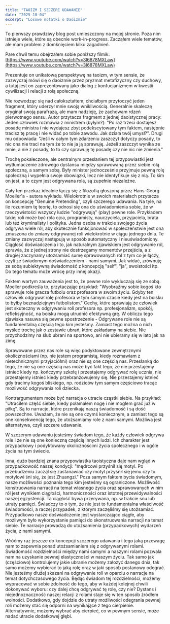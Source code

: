 ```yaml
---
title: "TAOIZM I SZCZERE UDAWANIE"
date: "2025-10-04"
excerpt: "Losowe notatki o Daoizmie"
---
```


To pierwszy prawdziwy blog post umieszczony na mojej stronie. 
Poza nim istnieje wiele, które są obecnie work-in-progress. 
Zacząłem wiele tematów, ale mam problem z domknięciem kilku zagadnień.


Pare chwil temu obejrzałem sobie poniższy filmik: [https://www.youtube.com/watch?v=3l6878MXLaw](https://www.youtube.com/watch?v=3l6878MXLaw)

Prezentuje on unikatową perspektywę na taoizm, w tym sensie, że zazwyczaj mówi się o daoizmie przez pryzmat metafizyczny czy duchowy, 
a tutaj jest on zaprezentowany jako dialog z konfucjanizmem w kwestii cywilizacji i relacji z rolą społeczną.

Nie rozwodząc się nad całokształtem, chciałbym przytoczyć jeden fragment, który uderzył mnie swoją wnikliwością.
Generalnie skaleczę oryginał swoją parafrazą, ale mam nadzieję, że zachowam rdzeń pierwotnego sensu.
Autor przytacza fragment z jednej daoistycznej pracy: Jeden człowiek rozmawia z ministrem (byłym?):
"Po raz trzeci dostajesz posadę ministra i nie wydajesz zbyt podekscytowany tym faktem, następnie tracisz tę pracę i nie widać po tobie zawodu.
Jak działa twój umysł?". 
Drugi mu odpowiada: "Jeśli w całym tym zdarzeniu zaszczyt dotyczy posady, to nic ona nie traci na tym że to nie ja ją sprawuję. 
Jeżeli zaszczyt wynika ze mnie, a nie z posady, to to czy sprawuję tę posadę czy nie nic nie zmienia."

Trochę pokaleczone, ale centralnym przesłaniem tej przypowiastki jest wytłumaczenie zdrowego dystansu między sprawowaną przez siebie rolą społeczną, a samym sobą.
Były minister jednocześnie przyjmuje pewną rolę społeczną i wypełnia swoje obowiązki, lecz nie identyfikuje się z nią. 
To kim on jest, a to czym jest odgrywana rola, są zupełnie niezależne.

Cały ten przekaz idealnie łączy się z filozofią głoszoną przez Hans-Georg Moeller'a - autora wykładu.
Wielokrotnie w swoich materiałach przytacza on koncepcję "Genuine Pretending", czyli szczerego udawania.
Na tyle, na ile rozumiem tę teorię, to odnosi się ona do uświadomienia sobie, że w rzeczywistości wszyscy ludzie "odgrywają" (play) pewne role.
Przykładem takiej roli może być rola ojca, programisty, nauczyciela, przyjaciela, brata lub też kryminalisty i polityka.
Jedna osoba w trakcie swojego życia odgrywa wiele ról, aby skutecznie funkcjonować w społeczeństwie jest ona zmuszona do zmiany odgrywanej roli wielokrotnie w ciągu jednego dnia.
Te zmiany zazwyczaj następują w sposób automatyczny i nieuświadomiony. 
Ciągłość doświadczenia i to, jak naturalnym zjawiskiem jest odgrywanie ról, sprawia, że z jednej strony nie dostrzegamy momentów przejścia, a z drugiej zaczynamy utożsamiać sumę sprawowanych ról z tym co je łączy, czyli ze świadomym doświadczeniem - nami samymi.
Jak widać, zrównuję ze sobą subiektywną świadomość z koncepcją "self", "ja", swoistości itp. 
Do tego tematu może wrócę przy innej okazji.

Faktem wartym zauważenia jest to, że pewne role wykluczają się ze sobą. 
Moeller podkreśla to, przytaczając przykład: "Wyobraźmy sobie kogoś kto sprawuje role gracza futbolu oraz profesora w swoim życiu. Gdyby ten człowiek odgrywał rolę profesora w tym samym czasie kiedy jest na boisku to byłby beznadziejnym futbolistom."
Cechy, które sprawiają że człowiek jest skuteczny w odgrywaniu roli profesora np. profesjonalizm, spokój, refleksyjność, na boisku mogą utrudnić efektywną grę.
W obliczu tego zjawiska nasuwa się pewne spostrzeżenie - Odgrywane role nie są fundamentalną częścią tego kim jesteśmy.
Zamiast tego można o nich myśleć trochę jak o zestawie ubrań, które zakładamy na siebie. 
Nie przychodzimy na ślub ubrani na sportowo, ani nie ubieramy się w lato jak na zimę.

Sprawowane przez nas role są więc podyktowane zewnętrznymi okolicznościami (np. nie jestem programistą, kiedy rozmawiam z nietechnicznymi przyjaciółmi) oraz nie są one częścią nas.
Przesłanką do tego, że nie są one częścią nas może być fakt tego, że nie przestajemy istnieć kiedy np. kończymy szkołę i przestajemy odgrywać rolę ucznia, nie przestajemy istnieć kiedy przebranżowujemy się. 
Nie przestajemy istnieć gdy tracimy kogoś bliskiego, np. rodziców tym samym częściowo tracąc możliwość odgrywania roli dziecka.

Kontrargumentem może być narracja o utracie cząstki siebie. Na przykład: "Utraciłem część siebie, kiedy połamałem nogę i nie mogłem grać już w piłkę".
Są to narracje, które przenikają naszą świadomość i są dość powszechne.
Uważam, że nie są one czymś koniecznym, a zamiast tego są one konsekwencją tego, że utożsamiamy role z nami samymi.
Możliwa jest alternatywa, czyli szczere udawanie.

W szczerym udawaniu jesteśmy świadom tego, że każdy człowiek odgrywa role i że nie są one konieczną częścią innych ludzi. 
Ich charakter jest przypadkowy i podyktowany okolicznościmi życia społecznego i w ogóle życia na tym świecie.

Inna, dużo bardziej znana przypowiastka taoistyczna daje nam wgląd w przypadkowość naszej kondycji: "mędrcowi przyśnił się motyl. Po przebudzeniu zaczął się zastanawiać czy motyl przyśnił się jemu czy to motylowi śni się, że jest Zhuangzi."
Poza samym faktem bycia świadomym, nasze możliwości poznania tego kim jesteśmy są ograniczone. 
Możliwość konstruowania narracji na temat własnego życia oraz sprawowanych w nim ról jest wynikiem ciągłości, harmoniczności oraz istotnej przewidywalności naszej egzystencji.
Ta ciągłość bywa przerywana, np. w trakcie snu lub utraty pamięci. 
Świadczy to o tym, że nie jest to fundamentalna właściwość świadomości, a raczej przypadek, z którym zaczęliśmy się utożsamiać.
Przypadkowo nasze doświadczenie jest wystarczająco ciągłe, aby możliwym było wykorzystanie pamięci do skonstruowania narracji na temat siebie.
Te narracje prowadzą do utożsamienia (przypadkowych) wydarzeń życia, z nami samymi.

Wróćmy raz jeszcze do koncepcji szczerego udawania i tego jaką przewagę nam to zapewnia ponad utożsamianiem się z odgrywanymi rolami.
Świadomość rozdzielności między nami samymi a naszymi rolami pozwala nam na uzyskanie pewnej elastyczności w naszym życiu.
Tak samo jak (częściowo) kontrolujemy jakie ubranie możemy założyć danego dnia, tak samo możemy wybierać to jaką rolę oraz w jaki sposób postanowy odegrać.
Nie jesteśmy dłużej skazani na odgrywanie roli w oparciu o narracje na temat dotychczasowego życia.
Będąc świadom tej rozdzielności, możemy wypracować w sobie zdolność do tego, aby w każdej kolejnej chwili dokonywać wyboru: czy dalej chcę odgrywać tę rolę, czy nie? 
Dystans i niejednoznaczność naszej relacji z rolami staje się w ten sposób źródłem wolności.
Dodatkowo, gdy dojdzie do utraty możliwości odegrania pewnej roli możemy stać się odporni na wynikające z tego cierpienie.
Alternatywnie, możemy wybrać aby cierpieć, co w pewnym sensie, może nadać utracie dodatkowej głębi.

